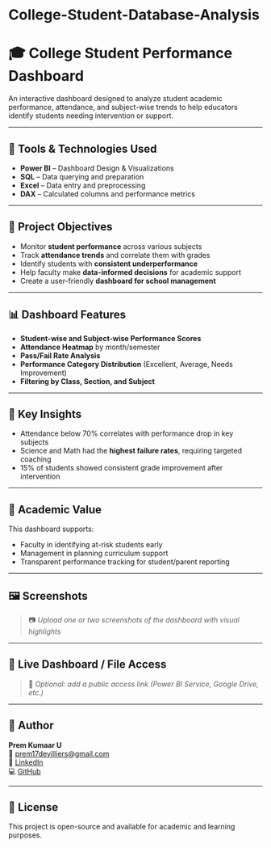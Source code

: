 # College-Student-Database-Analysis
# 🎓 College Student Performance Dashboard

An interactive dashboard designed to analyze student academic performance, attendance, and subject-wise trends to help educators identify students needing intervention or support.

---

## 🧰 Tools & Technologies Used

- **Power BI** – Dashboard Design & Visualizations  
- **SQL** – Data querying and preparation  
- **Excel** – Data entry and preprocessing  
- **DAX** – Calculated columns and performance metrics

---

## 🎯 Project Objectives

- Monitor **student performance** across various subjects  
- Track **attendance trends** and correlate them with grades  
- Identify students with **consistent underperformance**  
- Help faculty make **data-informed decisions** for academic support  
- Create a user-friendly **dashboard for school management**

---

## 📊 Dashboard Features

- **Student-wise and Subject-wise Performance Scores**  
- **Attendance Heatmap** by month/semester  
- **Pass/Fail Rate Analysis**  
- **Performance Category Distribution** (Excellent, Average, Needs Improvement)  
- **Filtering by Class, Section, and Subject**

---

## 📌 Key Insights

- Attendance below 70% correlates with performance drop in key subjects  
- Science and Math had the **highest failure rates**, requiring targeted coaching  
- 15% of students showed consistent grade improvement after intervention

---

## 🧠 Academic Value

This dashboard supports:
- Faculty in identifying at-risk students early  
- Management in planning curriculum support  
- Transparent performance tracking for student/parent reporting

---

## 🖼️ Screenshots

> 📷 *Upload one or two screenshots of the dashboard with visual highlights*

---

## 🔗 Live Dashboard / File Access

> 🔗 *Optional: add a public access link (Power BI Service, Google Drive, etc.)*

---

## 👤 Author

**Prem Kumaar U**  
📧 [prem17devilliers@gmail.com](mailto:prem17devilliers@gmail.com)  
🔗 [LinkedIn](https://www.linkedin.com/in/prem-kumaar-7696b5260)  
💻 [GitHub](https://github.com/Prem-17Kumaar)

---

## 📝 License

This project is open-source and available for academic and learning purposes.
